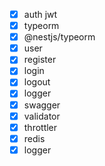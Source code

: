 * [X]  auth jwt
* [X]  typeorm
* [X]  @nestjs/typeorm
* [X]  user
  * [X]  register
  * [X]  login
  * [X]  logout
* [X]  logger
* [X]  swagger
* [X]  validator
* [X]  throttler
* [X]  redis
* [X]  logger
